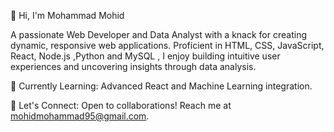 👋 Hi, I'm Mohammad Mohid 

A passionate Web Developer and Data Analyst with a knack for creating dynamic, responsive web applications. Proficient in HTML, CSS, JavaScript, React, Node.js ,Python and MySQL , I enjoy building intuitive user experiences and uncovering insights through data analysis.

🌱 Currently Learning: Advanced React and Machine Learning integration.

💬 Let's Connect: Open to collaborations! Reach me at mohidmohammad95@gmail.com.
